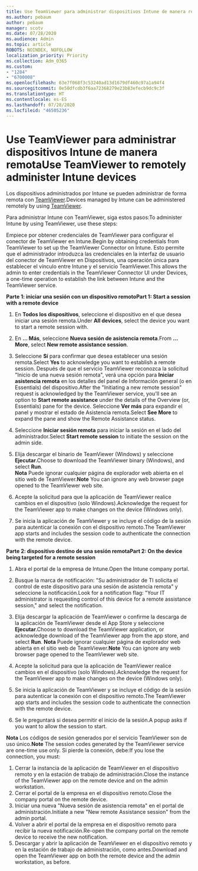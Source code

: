```yaml
---
title: Use TeamViewer para administrar dispositivos Intune de manera remota
ms.author: pebaum
author: pebaum
manager: scotv
ms.date: 07/28/2020
ms.audience: Admin
ms.topic: article
ROBOTS: NOINDEX, NOFOLLOW
localization_priority: Priority
ms.collection: Adm_O365
ms.custom:
- "1284"
- "6700008"
ms.openlocfilehash: 63e7f068f3c53240ad13d1679df460c97a1a94f4
ms.sourcegitcommit: 0e50dfcdb3f6aa72368279e23b83efecb9dc9c3f
ms.translationtype: HT
ms.contentlocale: es-ES
ms.lasthandoff: 07/28/2020
ms.locfileid: "46505236"
---
```

# <a name="use-teamviewer-to-remotely-administer-intune-devices"></a><span data-ttu-id="f88c4-102">Use TeamViewer para administrar dispositivos Intune de manera remota</span><span class="sxs-lookup"><span data-stu-id="f88c4-102">Use TeamViewer to remotely administer Intune devices</span></span>

<span data-ttu-id="f88c4-103">Los dispositivos administrados por Intune se pueden administrar de forma remota con [TeamViewer](https://www.teamviewer.com/).</span><span class="sxs-lookup"><span data-stu-id="f88c4-103">Devices managed by Intune can be administered remotely by using [TeamViewer](https://www.teamviewer.com/).</span></span>

<span data-ttu-id="f88c4-104">Para administrar Intune con TeamViewer, siga estos pasos:</span><span class="sxs-lookup"><span data-stu-id="f88c4-104">To administer Intune by using TeamViewer, use these steps:</span></span> 

<span data-ttu-id="f88c4-105">Empiece por obtener credenciales de TeamViewer para configurar el conector de TeamViewer en Intune.</span><span class="sxs-lookup"><span data-stu-id="f88c4-105">Begin by obtaining credentials from TeamViewer to set up the TeamViewer Connector on Intune.</span></span> <span data-ttu-id="f88c4-106">Esto permite que el administrador introduzca las credenciales en la interfaz de usuario del conector de TeamViewer en Dispositivos, una operación única para establecer el vínculo entre Intune y el servicio TeamViewer.</span><span class="sxs-lookup"><span data-stu-id="f88c4-106">This allows the admin to enter credentials in the TeamViewer Connector UI under Devices, a one-time operation to establish the link between Intune and the TeamViewer service.</span></span>

<span data-ttu-id="f88c4-107">**Parte 1: iniciar una sesión con un dispositivo remoto**</span><span class="sxs-lookup"><span data-stu-id="f88c4-107">**Part 1: Start a session with a remote device**</span></span>

1. <span data-ttu-id="f88c4-108">En **Todos los dispositivos**, seleccione el dispositivo en el que desea iniciar una sesión remota.</span><span class="sxs-lookup"><span data-stu-id="f88c4-108">Under **All devices**, select the device you want to start a remote session with.</span></span>
2. <span data-ttu-id="f88c4-109">En **... Más**, seleccione **Nueva sesión de asistencia remota**.</span><span class="sxs-lookup"><span data-stu-id="f88c4-109">From  **…More**, select **New remote assistance session**.</span></span>
3. <span data-ttu-id="f88c4-110">Seleccione **Sí** para confirmar que desea establecer una sesión remota.</span><span class="sxs-lookup"><span data-stu-id="f88c4-110">Select **Yes** to acknowledge you want to establish a remote session.</span></span>
    <span data-ttu-id="f88c4-111">Después de que el servicio TeamViewer reconozca la solicitud "Inicio de una nueva sesión remota", verá una opción para **Iniciar asistencia remota** en los detalles del panel de Información general (o en Essentials) del dispositivo.</span><span class="sxs-lookup"><span data-stu-id="f88c4-111">After the "Initiating a new remote session" request is acknowledged by the TeamViewer service, you'll see an option to **Start remote assistance** under the details of the Overview (or, Essentials) pane for the device.</span></span> <span data-ttu-id="f88c4-112">Seleccione **Ver más** para expandir el panel y mostrar el estado de Asistencia remota.</span><span class="sxs-lookup"><span data-stu-id="f88c4-112">Select **See More** to expand the pane and show the Remote Assistance status.</span></span>
4. <span data-ttu-id="f88c4-113">Seleccione **Iniciar sesión remota** para iniciar la sesión en el lado del administrador.</span><span class="sxs-lookup"><span data-stu-id="f88c4-113">Select **Start remote session** to initiate the session on the admin side.</span></span>
5. <span data-ttu-id="f88c4-114">Elija descargar el binario de TeamViewer (Windows) y seleccione **Ejecutar**.</span><span class="sxs-lookup"><span data-stu-id="f88c4-114">Choose to download the TeamViewer binary (Windows), and select **Run**.</span></span><br/>
    <span data-ttu-id="f88c4-115">**Nota** Puede ignorar cualquier página de explorador web abierta en el sitio web de TeamViewer.</span><span class="sxs-lookup"><span data-stu-id="f88c4-115">**Note** You can ignore any web browser page opened to the TeamViewer web site.</span></span>

6. <span data-ttu-id="f88c4-116">Acepte la solicitud para que la aplicación de TeamViewer realice cambios en el dispositivo (solo Windows).</span><span class="sxs-lookup"><span data-stu-id="f88c4-116">Acknowledge the request for the TeamViewer app to make changes on the device (Windows only).</span></span>
7. <span data-ttu-id="f88c4-117">Se inicia la aplicación de TeamViewer y se incluye el código de la sesión para autenticar la conexión con el dispositivo remoto.</span><span class="sxs-lookup"><span data-stu-id="f88c4-117">The TeamViewer app starts and includes the session code to authenticate the connection with the remote device.</span></span>

<span data-ttu-id="f88c4-118">**Parte 2: dispositivo destino de una sesión remota**</span><span class="sxs-lookup"><span data-stu-id="f88c4-118">**Part 2: On the device being targeted for a remote session**</span></span>

1. <span data-ttu-id="f88c4-119">Abra el portal de la empresa de Intune.</span><span class="sxs-lookup"><span data-stu-id="f88c4-119">Open the Intune company portal.</span></span>
2. <span data-ttu-id="f88c4-120">Busque la marca de notificación: "Su administrador de TI solicita el control de este dispositivo para una sesión de asistencia remota" y seleccione la notificación.</span><span class="sxs-lookup"><span data-stu-id="f88c4-120">Look for a notification flag: "Your IT administrator is requesting control of this device for a remote assistance session," and select the notification.</span></span>
3. <span data-ttu-id="f88c4-121">Elija descargar la aplicación de TeamViewer o confirme la descarga de la aplicación de TeamViewer desde el App Store y seleccione **Ejecutar**.</span><span class="sxs-lookup"><span data-stu-id="f88c4-121">Choose to download the TeamViewer application, or acknowledge download of the TeamViewer app from the app store, and select **Run**.</span></span>
    <span data-ttu-id="f88c4-122">**Nota** Puede ignorar cualquier página de explorador web abierta en el sitio web de TeamViewer.</span><span class="sxs-lookup"><span data-stu-id="f88c4-122">**Note** You can ignore any web browser page opened to the TeamViewer web site.</span></span>

4. <span data-ttu-id="f88c4-123">Acepte la solicitud para que la aplicación de TeamViewer realice cambios en el dispositivo (solo Windows).</span><span class="sxs-lookup"><span data-stu-id="f88c4-123">Acknowledge the request for the TeamViewer app to make changes on the device (Windows only).</span></span>
5. <span data-ttu-id="f88c4-124">Se inicia la aplicación de TeamViewer y se incluye el código de la sesión para autenticar la conexión con el dispositivo remoto.</span><span class="sxs-lookup"><span data-stu-id="f88c4-124">The TeamViewer app starts and includes the session code to authenticate the connection with the remote device.</span></span>
6. <span data-ttu-id="f88c4-125">Se le preguntará si desea permitir el inicio de la sesión.</span><span class="sxs-lookup"><span data-stu-id="f88c4-125">A popup asks if you want to allow the session to start.</span></span>

<span data-ttu-id="f88c4-126">**Nota** Los códigos de sesión generados por el servicio TeamViewer son de uso único.</span><span class="sxs-lookup"><span data-stu-id="f88c4-126">**Note** The session codes generated by the TeamViewer service are one-time use only.</span></span> <span data-ttu-id="f88c4-127">Si pierde la conexión, debe:</span><span class="sxs-lookup"><span data-stu-id="f88c4-127">If you lose the connection, you must:</span></span>

1. <span data-ttu-id="f88c4-128">Cerrar la instancia de la aplicación de TeamViewer en el dispositivo remoto y en la estación de trabajo de administración.</span><span class="sxs-lookup"><span data-stu-id="f88c4-128">Close the instance of the TeamViewer app on the remote device and on the admin workstation.</span></span>
2. <span data-ttu-id="f88c4-129">Cerrar el portal de la empresa en el dispositivo remoto.</span><span class="sxs-lookup"><span data-stu-id="f88c4-129">Close the company portal on the remote device.</span></span>
3. <span data-ttu-id="f88c4-130">Iniciar una nueva "Nueva sesión de asistencia remota" en el portal de administración.</span><span class="sxs-lookup"><span data-stu-id="f88c4-130">Initiate a new "New remote Assistance session" from the admin portal.</span></span>
4. <span data-ttu-id="f88c4-131">Volver a abrir el portal de la empresa en el dispositivo remoto para recibir la nueva notificación.</span><span class="sxs-lookup"><span data-stu-id="f88c4-131">Re-open the company portal on the remote device to receive the new notification.</span></span>
5. <span data-ttu-id="f88c4-132">Descargar y abrir la aplicación de TeamViewer en el dispositivo remoto y en la estación de trabajo de administración, como antes.</span><span class="sxs-lookup"><span data-stu-id="f88c4-132">Download and open the TeamViewer app on both the remote device and the admin workstation, as before.</span></span>